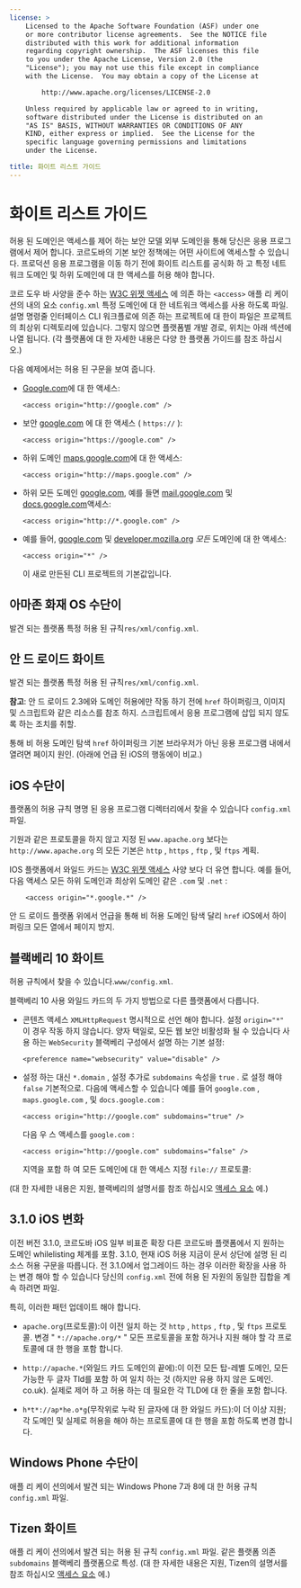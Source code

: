 ```yaml
---
license: >
    Licensed to the Apache Software Foundation (ASF) under one
    or more contributor license agreements.  See the NOTICE file
    distributed with this work for additional information
    regarding copyright ownership.  The ASF licenses this file
    to you under the Apache License, Version 2.0 (the
    "License"); you may not use this file except in compliance
    with the License.  You may obtain a copy of the License at

        http://www.apache.org/licenses/LICENSE-2.0

    Unless required by applicable law or agreed to in writing,
    software distributed under the License is distributed on an
    "AS IS" BASIS, WITHOUT WARRANTIES OR CONDITIONS OF ANY
    KIND, either express or implied.  See the License for the
    specific language governing permissions and limitations
    under the License.

title: 화이트 리스트 가이드
---
```


# 화이트 리스트 가이드

허용 된 도메인은 액세스를 제어 하는 보안 모델 외부 도메인을 통해 당신은 응용 프로그램에서 제어 합니다. 코르도바의 기본 보안 정책에는 어떤 사이트에 액세스할 수 있습니다. 프로덕션 응용 프로그램을 이동 하기 전에 화이트 리스트를 공식화 하 고 특정 네트워크 도메인 및 하위 도메인에 대 한 액세스를 허용 해야 합니다.

코르 도우 바 사양을 준수 하는 [W3C 위젯 액세스][1] 에 의존 하는 `<access>` 애플 리 케이 션의 내의 요소 `config.xml` 특정 도메인에 대 한 네트워크 액세스를 사용 하도록 파일. 설명 명령줄 인터페이스 CLI 워크플로에 의존 하는 프로젝트에 대 한이 파일은 프로젝트의 최상위 디렉토리에 있습니다. 그렇지 않으면 플랫폼별 개발 경로, 위치는 아래 섹션에 나열 됩니다. (각 플랫폼에 대 한 자세한 내용은 다양 한 플랫폼 가이드를 참조 하십시오.)

 [1]: http://www.w3.org/TR/widgets-access/

다음 예제에서는 허용 된 구문을 보여 줍니다.

*   [Google.com][2]에 대 한 액세스:
    
        <access origin="http://google.com" />
        

*   보안 [google.com][3] 에 대 한 액세스 ( `https://` ):
    
        <access origin="https://google.com" />
        

*   하위 도메인 [maps.google.com][4]에 대 한 액세스:
    
        <access origin="http://maps.google.com" />
        

*   하위 모든 도메인 [google.com][2], 예를 들면 [mail.google.com][5] 및 [docs.google.com][6]액세스:
    
        <access origin="http://*.google.com" />
        

*   예를 들어, [google.com][2] 및 [developer.mozilla.org][7] *모든* 도메인에 대 한 액세스:
    
        <access origin="*" />
        
    
    이 새로 만든된 CLI 프로젝트의 기본값입니다.

 [2]: http://google.com
 [3]: https://google.com
 [4]: http://maps.google.com
 [5]: http://mail.google.com
 [6]: http://docs.google.com
 [7]: http://developer.mozilla.org

## 아마존 화재 OS 수단이

발견 되는 플랫폼 특정 허용 된 규칙`res/xml/config.xml`.

## 안 드 로이드 화이트

발견 되는 플랫폼 특정 허용 된 규칙`res/xml/config.xml`.

**참고**: 안 드 로이드 2.3에와 도메인 허용에만 작동 하기 전에 `href` 하이퍼링크, 이미지 및 스크립트와 같은 리소스를 참조 하지. 스크립트에서 응용 프로그램에 삽입 되지 않도록 하는 조치를 취할.

통해 비 허용 도메인 탐색 `href` 하이퍼링크 기본 브라우저가 아닌 응용 프로그램 내에서 열려면 페이지 원인. (아래에 언급 된 iOS의 행동에이 비교.)

## iOS 수단이

플랫폼의 허용 규칙 명명 된 응용 프로그램 디렉터리에서 찾을 수 있습니다 `config.xml` 파일.

기원과 같은 프로토콜을 하지 않고 지정 된 `www.apache.org` 보다는 `http://www.apache.org` 의 모든 기본은 `http` , `https` , `ftp` , 및 `ftps` 계획.

IOS 플랫폼에서 와일드 카드는 [W3C 위젯 액세스][1] 사양 보다 더 유연 합니다. 예를 들어, 다음 액세스 모든 하위 도메인과 최상위 도메인 같은 `.com` 및 `.net` :

        <access origin="*.google.*" />
    

안 드 로이드 플랫폼 위에서 언급을 통해 비 허용 도메인 탐색 달리 `href` iOS에서 하이퍼링크 모든 열에서 페이지 방지.

## 블랙베리 10 화이트

허용 규칙에서 찾을 수 있습니다.`www/config.xml`.

블랙베리 10 사용 와일드 카드의 두 가지 방법으로 다른 플랫폼에서 다릅니다.

*   콘텐츠 액세스 `XMLHttpRequest` 명시적으로 선언 해야 합니다. 설정 `origin="*"` 이 경우 작동 하지 않습니다. 양자 택일로, 모든 웹 보안 비활성화 될 수 있습니다 사용 하는 `WebSecurity` 블랙베리 구성에서 설명 하는 기본 설정:
    
        <preference name="websecurity" value="disable" />
        

*   설정 하는 대신 `*.domain` , 설정 추가로 `subdomains` 속성을 `true` . 로 설정 해야 `false` 기본적으로. 다음에 액세스할 수 있습니다 예를 들어 `google.com` , `maps.google.com` , 및 `docs.google.com` :
    
        <access origin="http://google.com" subdomains="true" />
        
    
    다음 우 스 액세스를 `google.com` :
    
        <access origin="http://google.com" subdomains="false" />
        
    
    지역을 포함 하 여 모든 도메인에 대 한 액세스 지정 `file://` 프로토콜:
    
    <access origin="*" subdomains="true" />

(대 한 자세한 내용은 지원, 블랙베리의 설명서를 참조 하십시오 [액세스 요소][8] 에.)

 [8]: https://developer.blackberry.com/html5/documentation/ww_developing/Access_element_834677_11.html

## 3.1.0 iOS 변화

이전 버전 3.1.0, 코르도바 iOS 일부 비표준 확장 다른 코르도바 플랫폼에서 지 원하는 도메인 whilelisting 체계를 포함. 3.1.0, 현재 iOS 허용 지금이 문서 상단에 설명 된 리소스 허용 구문을 따릅니다. 전 3.1.0에서 업그레이드 하는 경우 이러한 확장을 사용 하는 변경 해야 할 수 있습니다 당신의 `config.xml` 전에 허용 된 자원의 동일한 집합을 계속 하려면 파일.

특히, 이러한 패턴 업데이트 해야 합니다.

*   `apache.org`(프로토콜):이 이전 일치 하는 것 `http` , `https` , `ftp` , 및 `ftps` 프로토콜. 변경 " `*://apache.org/*` " 모든 프로토콜을 포함 하거나 지원 해야 할 각 프로토콜에 대 한 행을 포함 합니다.

*   `http://apache.*`(와일드 카드 도메인의 끝에):이 이전 모든 탑-레벨 도메인, 모든 가능한 두 글자 Tld를 포함 하 여 일치 하는 것 (하지만 유용 하지 않은 도메인. co.uk). 실제로 제어 하 고 허용 하는 데 필요한 각 TLD에 대 한 줄을 포함 합니다.

*   `h*t*://ap*he.o*g`(무작위로 누락 된 글자에 대 한 와일드 카드):이 더 이상 지원; 각 도메인 및 실제로 허용을 해야 하는 프로토콜에 대 한 행을 포함 하도록 변경 합니다.

## Windows Phone 수단이

애플 리 케이 션의에서 발견 되는 Windows Phone 7과 8에 대 한 허용 규칙 `config.xml` 파일.

## Tizen 화이트

애플 리 케이 션의에서 발견 되는 허용 된 규칙 `config.xml` 파일. 같은 플랫폼 의존 `subdomains` 블랙베리 플랫폼으로 특성. (대 한 자세한 내용은 지원, Tizen의 설명서를 참조 하십시오 [액세스 요소][9] 에.)

 [9]: https://developer.tizen.org/help/index.jsp?topic=%2Forg.tizen.web.appprogramming%2Fhtml%2Fide_sdk_tools%2Fconfig_editor_w3celements.htm